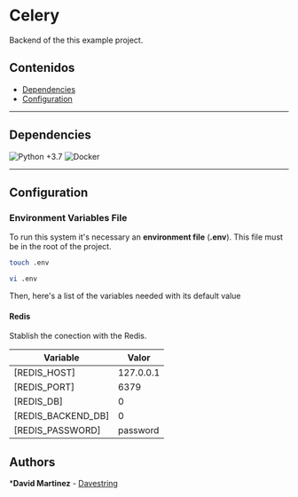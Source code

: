 # Celery

Backend of the this example project.

## Contenidos

- [Dependencies](#dependencies)
- [Configuration](#configuration)

---

## Dependencies

![Python +3.7](https://img.shields.io/badge/python-+3.7-blue.svg)
![Docker](https://img.shields.io/badge/docker-*-blue.svg)

---

## Configuration

### Environment Variables File

To run this system it's necessary an **environment file** (**.env**). This file must be in the root of the project.

``` bash
touch .env
```

``` bash
vi .env
```

Then, here's a list of the variables needed with its default value

#### Redis

Stablish the conection with the Redis.

| Variable               | Valor          |
|------------------------|----------------|  
| [REDIS_HOST]           | 127.0.0.1      |
| [REDIS_PORT]           | 6379           |
| [REDIS_DB]             | 0              |
| [REDIS_BACKEND_DB]     | 0              |
| [REDIS_PASSWORD]       | password       |

## Authors

***David Martinez** - [Davestring](https://github.com/Davestring)
